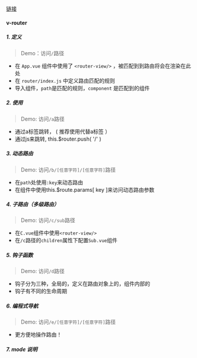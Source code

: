 [链接](https://github.com/AC-YoY/the-anger-of-guamao/tree/master/src/share-vue-router)

#### v-router

##### 1. 定义

> Demo：访问`/`路径

- 在 `App.vue` 组件中使用了 `<router-view/>` ，被匹配到到路由将会在渲染在此处
- 在 `router/index.js` 中定义路由匹配的规则
- 导入组件，`path`是匹配的规则，`component` 是匹配到的组件

##### 2. 使用

> Demo: 访问`/a`路径

- 通过a标签跳转，<a href="/"></a>   ( 推荐使用<router-link to="/" />代替a标签 ）
- 通过js来跳转, this.$router.push( '/' )

##### 3. 动态路由

> Demo: 访问`/b/[任意字符]/[任意字符]`路径

- 在`path`处使用`:key`来动态路由
- 在组件中使用this.$route.params[ key ]来访问动态路由参数

##### 4. 子路由（多级路由）

> Demo: 访问`/c/sub`路径

- 在`C.vue`组件中使用`<router-view/>`
- 在`/c`路径的`children`属性下配置`Sub.vue`组件

##### 5. 钩子函数

> Demo: 访问`/d`路径

- 钩子分为三种，全局的，定义在路由对象上的，组件内部的
- 钩子有不同的生命周期

##### 6. 编程式导航

> Demo: 访问`/e/[任意字符]/[任意字符]`路径

- 更方便地操作路由！

##### 7. mode 说明

